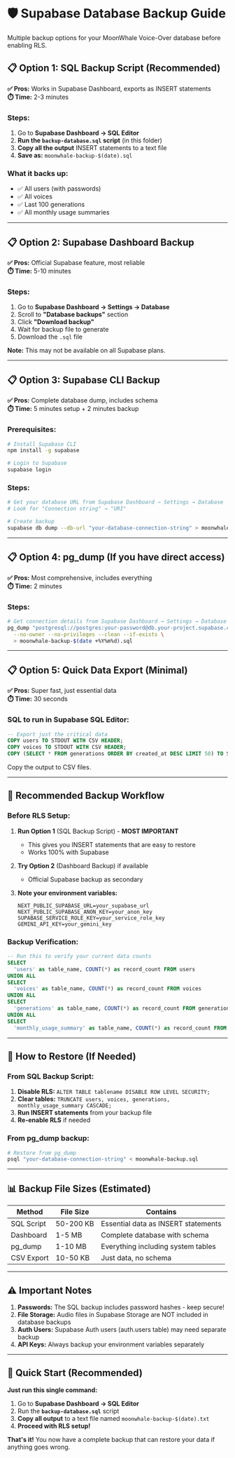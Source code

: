 # 🛡️ Supabase Database Backup Guide

Multiple backup options for your MoonWhale Voice-Over database before enabling RLS.

## 📋 Option 1: SQL Backup Script (Recommended)

**✅ Pros:** Works in Supabase Dashboard, exports as INSERT statements  
**⏱️ Time:** 2-3 minutes

### Steps:
1. Go to **Supabase Dashboard → SQL Editor**
2. **Run the `backup-database.sql` script** (in this folder)
3. **Copy all the output** INSERT statements to a text file
4. **Save as:** `moonwhale-backup-$(date).sql`

### What it backs up:
- ✅ All users (with passwords)
- ✅ All voices 
- ✅ Last 100 generations
- ✅ All monthly usage summaries

---

## 📋 Option 2: Supabase Dashboard Backup

**✅ Pros:** Official Supabase feature, most reliable  
**⏱️ Time:** 5-10 minutes

### Steps:
1. Go to **Supabase Dashboard → Settings → Database**
2. Scroll to **"Database backups"** section
3. Click **"Download backup"**
4. Wait for backup file to generate
5. Download the `.sql` file

**Note:** This may not be available on all Supabase plans.

---

## 📋 Option 3: Supabase CLI Backup

**✅ Pros:** Complete database dump, includes schema  
**⏱️ Time:** 5 minutes setup + 2 minutes backup

### Prerequisites:
```bash
# Install Supabase CLI
npm install -g supabase

# Login to Supabase
supabase login
```

### Steps:
```bash
# Get your database URL from Supabase Dashboard → Settings → Database
# Look for "Connection string" → "URI"

# Create backup
supabase db dump --db-url "your-database-connection-string" > moonwhale-backup.sql
```

---

## 📋 Option 4: pg_dump (If you have direct access)

**✅ Pros:** Most comprehensive, includes everything  
**⏱️ Time:** 2 minutes

### Steps:
```bash
# Get connection details from Supabase Dashboard → Settings → Database
pg_dump "postgresql://postgres:your-password@db.your-project.supabase.co:5432/postgres" \
  --no-owner --no-privileges --clean --if-exists \
  > moonwhale-backup-$(date +%Y%m%d).sql
```

---

## 📋 Option 5: Quick Data Export (Minimal)

**✅ Pros:** Super fast, just essential data  
**⏱️ Time:** 30 seconds

### SQL to run in Supabase SQL Editor:
```sql
-- Export just the critical data
COPY users TO STDOUT WITH CSV HEADER;
COPY voices TO STDOUT WITH CSV HEADER;
COPY (SELECT * FROM generations ORDER BY created_at DESC LIMIT 50) TO STDOUT WITH CSV HEADER;
```

Copy the output to CSV files.

---

## 🚀 Recommended Backup Workflow

### **Before RLS Setup:**

1. **Run Option 1** (SQL Backup Script) - **MOST IMPORTANT**
   - This gives you INSERT statements that are easy to restore
   - Works 100% with Supabase

2. **Try Option 2** (Dashboard Backup) if available
   - Official Supabase backup as secondary

3. **Note your environment variables:**
   ```env
   NEXT_PUBLIC_SUPABASE_URL=your_supabase_url
   NEXT_PUBLIC_SUPABASE_ANON_KEY=your_anon_key
   SUPABASE_SERVICE_ROLE_KEY=your_service_role_key
   GEMINI_API_KEY=your_gemini_key
   ```

### **Backup Verification:**
```sql
-- Run this to verify your current data counts
SELECT 
  'users' as table_name, COUNT(*) as record_count FROM users
UNION ALL
SELECT 
  'voices' as table_name, COUNT(*) as record_count FROM voices  
UNION ALL
SELECT 
  'generations' as table_name, COUNT(*) as record_count FROM generations
UNION ALL
SELECT 
  'monthly_usage_summary' as table_name, COUNT(*) as record_count FROM monthly_usage_summary;
```

---

## 🔄 How to Restore (If Needed)

### From SQL Backup Script:
1. **Disable RLS:** `ALTER TABLE tablename DISABLE ROW LEVEL SECURITY;`
2. **Clear tables:** `TRUNCATE users, voices, generations, monthly_usage_summary CASCADE;`
3. **Run INSERT statements** from your backup file
4. **Re-enable RLS** if needed

### From pg_dump backup:
```bash
# Restore from pg_dump
psql "your-database-connection-string" < moonwhale-backup.sql
```

---

## 📊 Backup File Sizes (Estimated)

| Method | File Size | Contains |
|--------|-----------|----------|
| SQL Script | 50-200 KB | Essential data as INSERT statements |
| Dashboard | 1-5 MB | Complete database with schema |
| pg_dump | 1-10 MB | Everything including system tables |
| CSV Export | 10-50 KB | Just data, no schema |

---

## ⚠️ Important Notes

1. **Passwords:** The SQL backup includes password hashes - keep secure!
2. **File Storage:** Audio files in Supabase Storage are NOT included in database backups
3. **Auth Users:** Supabase Auth users (auth.users table) may need separate backup
4. **API Keys:** Always backup your environment variables separately

---

## 🎯 Quick Start (Recommended)

**Just run this single command:**

1. Go to **Supabase Dashboard → SQL Editor**
2. Run the **`backup-database.sql`** script
3. **Copy all output** to a text file named `moonwhale-backup-$(date).txt`
4. **Proceed with RLS setup!**

**That's it!** You now have a complete backup that can restore your data if anything goes wrong. 